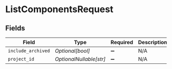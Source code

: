 # ListComponentsRequest


## Fields

| Field                   | Type                    | Required                | Description             |
| ----------------------- | ----------------------- | ----------------------- | ----------------------- |
| `include_archived`      | *Optional[bool]*        | :heavy_minus_sign:      | N/A                     |
| `project_id`            | *OptionalNullable[str]* | :heavy_minus_sign:      | N/A                     |